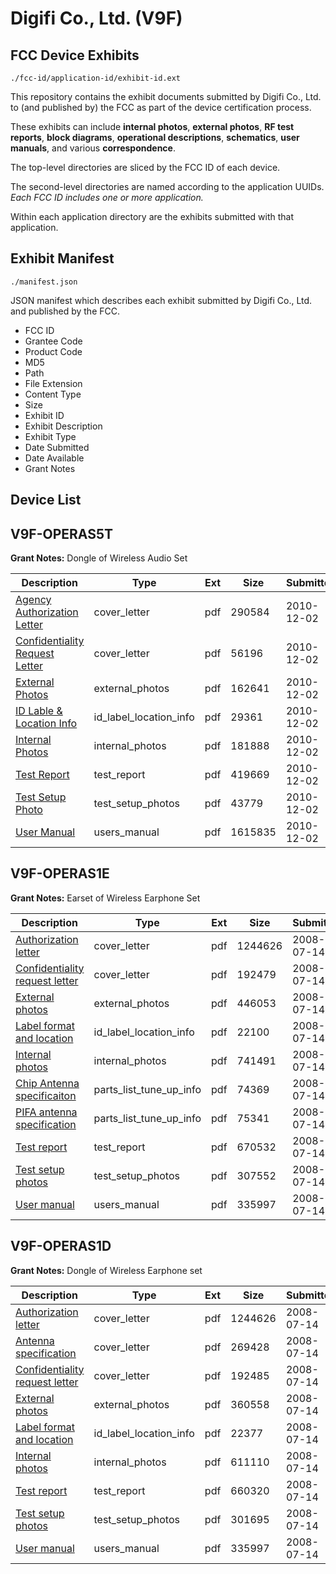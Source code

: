 # Digifi Co., Ltd. (V9F)
## FCC Device Exhibits

```
./fcc-id/application-id/exhibit-id.ext
```

This repository contains the exhibit documents submitted by Digifi Co., Ltd. to (and published by) the FCC as part of the device certification process.

These exhibits can include **internal photos**, **external photos**, **RF test reports**, **block diagrams**, **operational descriptions**, **schematics**, **user manuals**, and various **correspondence**.

The top-level directories are sliced by the FCC ID of each device.

The second-level directories are named according to the application UUIDs. *Each FCC ID includes one or more application.*

Within each application directory are the exhibits submitted with that application. 

## Exhibit Manifest

```
./manifest.json
```

JSON manifest which describes each exhibit submitted by Digifi Co., Ltd. and published by the FCC.

- FCC ID
- Grantee Code
- Product Code
- MD5
- Path
- File Extension
- Content Type
- Size
- Exhibit ID
- Exhibit Description
- Exhibit Type
- Date Submitted
- Date Available
- Grant Notes

## Device List
## V9F-OPERAS5T
**Grant Notes:** Dongle of Wireless Audio Set

| Description | Type | Ext | Size | Submitted | Available |
| ----------- | ---- | --- | ---- | --------- | --------- |
| [Agency Authorization Letter](V9F-OPERAS5T/19b2abc586aa5b2fbf17c5bf0fc5d1e9/1384525.pdf) | cover_letter | pdf | 290584 | 2010-12-02 | 2010-12-02 |
| [Confidentiality Request Letter](V9F-OPERAS5T/19b2abc586aa5b2fbf17c5bf0fc5d1e9/1384526.pdf) | cover_letter | pdf | 56196 | 2010-12-02 | 2010-12-02 |
| [External Photos](V9F-OPERAS5T/19b2abc586aa5b2fbf17c5bf0fc5d1e9/1384528.pdf) | external_photos | pdf | 162641 | 2010-12-02 | 2010-12-02 |
| [ID Lable & Location Info](V9F-OPERAS5T/19b2abc586aa5b2fbf17c5bf0fc5d1e9/1384529.pdf) | id_label_location_info | pdf | 29361 | 2010-12-02 | 2010-12-02 |
| [Internal Photos](V9F-OPERAS5T/19b2abc586aa5b2fbf17c5bf0fc5d1e9/1384530.pdf) | internal_photos | pdf | 181888 | 2010-12-02 | 2010-12-02 |
| [Test Report](V9F-OPERAS5T/19b2abc586aa5b2fbf17c5bf0fc5d1e9/1384534.pdf) | test_report | pdf | 419669 | 2010-12-02 | 2010-12-02 |
| [Test Setup Photo](V9F-OPERAS5T/19b2abc586aa5b2fbf17c5bf0fc5d1e9/1384535.pdf) | test_setup_photos | pdf | 43779 | 2010-12-02 | 2010-12-02 |
| [User Manual](V9F-OPERAS5T/19b2abc586aa5b2fbf17c5bf0fc5d1e9/1384536.pdf) | users_manual | pdf | 1615835 | 2010-12-02 | 2010-12-02 |
## V9F-OPERAS1E
**Grant Notes:** Earset of Wireless Earphone Set

| Description | Type | Ext | Size | Submitted | Available |
| ----------- | ---- | --- | ---- | --------- | --------- |
| [Authorization letter](V9F-OPERAS1E/0148cf408827bfe7e30f8909958dc8c7/969794.pdf) | cover_letter | pdf | 1244626 | 2008-07-14 | 2008-07-14 |
| [Confidentiality request letter](V9F-OPERAS1E/0148cf408827bfe7e30f8909958dc8c7/969796.pdf) | cover_letter | pdf | 192479 | 2008-07-14 | 2008-07-14 |
| [External photos](V9F-OPERAS1E/0148cf408827bfe7e30f8909958dc8c7/969799.pdf) | external_photos | pdf | 446053 | 2008-07-14 | 2008-07-14 |
| [Label format and location](V9F-OPERAS1E/0148cf408827bfe7e30f8909958dc8c7/969800.pdf) | id_label_location_info | pdf | 22100 | 2008-07-14 | 2008-07-14 |
| [Internal photos](V9F-OPERAS1E/0148cf408827bfe7e30f8909958dc8c7/969801.pdf) | internal_photos | pdf | 741491 | 2008-07-14 | 2008-07-14 |
| [Chip Antenna specificaiton](V9F-OPERAS1E/0148cf408827bfe7e30f8909958dc8c7/969795.pdf) | parts_list_tune_up_info | pdf | 74369 | 2008-07-14 | 2008-07-14 |
| [PIFA antenna specification](V9F-OPERAS1E/0148cf408827bfe7e30f8909958dc8c7/969797.pdf) | parts_list_tune_up_info | pdf | 75341 | 2008-07-14 | 2008-07-14 |
| [Test report](V9F-OPERAS1E/0148cf408827bfe7e30f8909958dc8c7/969804.pdf) | test_report | pdf | 670532 | 2008-07-14 | 2008-07-14 |
| [Test setup photos](V9F-OPERAS1E/0148cf408827bfe7e30f8909958dc8c7/969807.pdf) | test_setup_photos | pdf | 307552 | 2008-07-14 | 2008-07-14 |
| [User manual](V9F-OPERAS1E/0148cf408827bfe7e30f8909958dc8c7/969789.pdf) | users_manual | pdf | 335997 | 2008-07-14 | 2008-07-14 |
## V9F-OPERAS1D
**Grant Notes:** Dongle of Wireless Earphone set

| Description | Type | Ext | Size | Submitted | Available |
| ----------- | ---- | --- | ---- | --------- | --------- |
| [Authorization letter](V9F-OPERAS1D/c5eb091c312ea4b4d31b28f92ccbf85a/969794.pdf) | cover_letter | pdf | 1244626 | 2008-07-14 | 2008-07-14 |
| [Antenna specification](V9F-OPERAS1D/c5eb091c312ea4b4d31b28f92ccbf85a/969783.pdf) | cover_letter | pdf | 269428 | 2008-07-14 | 2008-07-14 |
| [Confidentiality request letter](V9F-OPERAS1D/c5eb091c312ea4b4d31b28f92ccbf85a/969784.pdf) | cover_letter | pdf | 192485 | 2008-07-14 | 2008-07-14 |
| [External photos](V9F-OPERAS1D/c5eb091c312ea4b4d31b28f92ccbf85a/969786.pdf) | external_photos | pdf | 360558 | 2008-07-14 | 2008-07-14 |
| [Label format and location](V9F-OPERAS1D/c5eb091c312ea4b4d31b28f92ccbf85a/969787.pdf) | id_label_location_info | pdf | 22377 | 2008-07-14 | 2008-07-14 |
| [Internal photos](V9F-OPERAS1D/c5eb091c312ea4b4d31b28f92ccbf85a/969788.pdf) | internal_photos | pdf | 611110 | 2008-07-14 | 2008-07-14 |
| [Test report](V9F-OPERAS1D/c5eb091c312ea4b4d31b28f92ccbf85a/969791.pdf) | test_report | pdf | 660320 | 2008-07-14 | 2008-07-14 |
| [Test setup photos](V9F-OPERAS1D/c5eb091c312ea4b4d31b28f92ccbf85a/969793.pdf) | test_setup_photos | pdf | 301695 | 2008-07-14 | 2008-07-14 |
| [User manual](V9F-OPERAS1D/c5eb091c312ea4b4d31b28f92ccbf85a/969789.pdf) | users_manual | pdf | 335997 | 2008-07-14 | 2008-07-14 |
